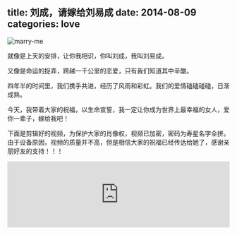 title: 刘成，请嫁给刘易成
date: 2014-08-09
categories: love
---

![marry-me](http://xcatliu-love.qiniudn.com/img/marry-me.jpg)

就像是上天的安排，让你我相识，你叫刘成，我叫刘易成。

又像是命运的捉弄，跨越一千公里的恋爱，只有我们知道其中辛酸。

四年半的时间里，我们携手共进，经历了风雨和彩虹。我们的爱情磕磕碰碰，日渐成熟。

今天，我带着大家的祝福，以生命宣誓，我一定让你成为世界上最幸福的女人，爱你一辈子，嫁给我吧！

下面是剪辑好的视频，为保护大家的肖像权，视频已加密，密码为寿星名字全拼。由于设备原因，视频的质量并不高，但是相信大家的祝福已经传达给她了，感谢亲朋好友的支持！！！

<iframe id="marry-me-youku" width="100%" src="http://player.youku.com/embed/XNzUyOTY2OTE2" frameborder=0 allowfullscreen></iframe>
<script>
(function() {
    var marryMeYouku = document.getElementById('marry-me-youku');
    var width = window.getComputedStyle(marryMeYouku).width;
    document.getElementById('marry-me-youku').style.height = parseInt(width, 10) * 2 / 3 + 'px';
})();
</script>

